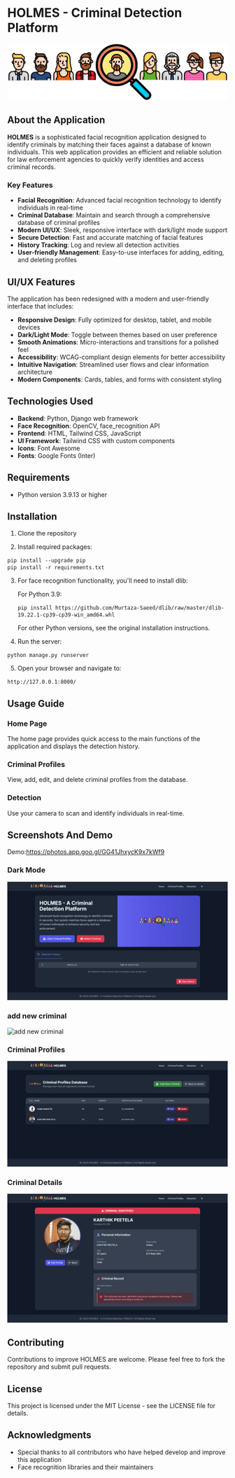 # HOLMES - Criminal Detection Platform

![HOLMES Logo](static/img/logo.png)

## About the Application

**HOLMES** is a sophisticated facial recognition application designed to identify criminals by matching their faces against a database of known individuals. This web application provides an efficient and reliable solution for law enforcement agencies to quickly verify identities and access criminal records.

### Key Features

- **Facial Recognition**: Advanced facial recognition technology to identify individuals in real-time
- **Criminal Database**: Maintain and search through a comprehensive database of criminal profiles
- **Modern UI/UX**: Sleek, responsive interface with dark/light mode support
- **Secure Detection**: Fast and accurate matching of facial features
- **History Tracking**: Log and review all detection activities
- **User-friendly Management**: Easy-to-use interfaces for adding, editing, and deleting profiles

## UI/UX Features

The application has been redesigned with a modern and user-friendly interface that includes:

- **Responsive Design**: Fully optimized for desktop, tablet, and mobile devices
- **Dark/Light Mode**: Toggle between themes based on user preference
- **Smooth Animations**: Micro-interactions and transitions for a polished feel
- **Accessibility**: WCAG-compliant design elements for better accessibility
- **Intuitive Navigation**: Streamlined user flows and clear information architecture
- **Modern Components**: Cards, tables, and forms with consistent styling

## Technologies Used

- **Backend**: Python, Django web framework
- **Face Recognition**: OpenCV, face_recognition API
- **Frontend**: HTML, Tailwind CSS, JavaScript
- **UI Framework**: Tailwind CSS with custom components
- **Icons**: Font Awesome
- **Fonts**: Google Fonts (Inter)

## Requirements

- Python version 3.9.13 or higher

## Installation

1. Clone the repository

2. Install required packages:
```
pip install --upgrade pip
pip install -r requirements.txt
```

3. For face recognition functionality, you'll need to install dlib:

   For Python 3.9:
   ```
   pip install https://github.com/Murtaza-Saeed/dlib/raw/master/dlib-19.22.1-cp39-cp39-win_amd64.whl
   ```

   For other Python versions, see the original installation instructions.

4. Run the server:
```
python manage.py runserver
```

5. Open your browser and navigate to:
```
http://127.0.0.1:8000/
```

## Usage Guide

### Home Page
The home page provides quick access to the main functions of the application and displays the detection history.

### Criminal Profiles
View, add, edit, and delete criminal profiles from the database.

### Detection
Use your camera to scan and identify individuals in real-time.

## Screenshots And Demo
Demo:https://photos.app.goo.gl/GG41JhxycK9x7kWf9

### Dark Mode
![Dark Mode](Screenshots/homepage.jpg)

### add new criminal
![add new criminal](Screenshots/new_criminal.jpg)

### Criminal Profiles
![Profiles](Screenshots/criminal_profiles.jpg)

### Criminal Details
![Details](Screenshots/criminal_identified.jpg)

## Contributing

Contributions to improve HOLMES are welcome. Please feel free to fork the repository and submit pull requests.

## License

This project is licensed under the MIT License - see the LICENSE file for details.

## Acknowledgments

- Special thanks to all contributors who have helped develop and improve this application
- Face recognition libraries and their maintainers
